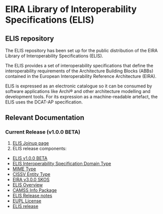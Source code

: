 # EIRA Library of Interoperability Specifications (ELIS)

## ELIS repository
The ELIS repository has been set up for the public distribution of the EIRA Library of Interoperability Specifications (ELIS). 

The ELIS provides a set of interoperability specifications that define the interoperability requirements of the Architecture Building Blocks (ABBs) contained in the European Interoperability Reference Architecture (EIRA). 

ELIS is expressed as an electronic catalogue so it can be consumed by software applications like Archi® and other architecture modelling and development tools. For its expression as a machine-readable artefact, the ELIS uses the DCAT-AP specification.

## Relevant Documentation
### Current Release (v1.0.0 BETA)

1. [ELIS Joinup page](https://joinup.ec.europa.eu/collection/common-assessment-method-standards-and-specifications-camss/about)
2. ELIS release components:
* [ELIS v1.0.0 BETA](https://github.com/isa-camss/ELIS/blob/master/elis-v1.0.0%20BETA-catalog.ttl)
* [ELIS Interoperability Specification Domain Type](https://github.com/isa-camss/ELIS/blob/master/ELIS-InteroperabilitySpecificationDomainType.ttl)
* [MIME Type](https://github.com/isa-camss/ELIS/blob/master/MIMEType.ttl)
* [CISSV Entity Type](https://github.com/isa-camss/ELIS/blob/master/CISSV-EntityType.ttl)
* [EIRA v3.0.0 SKOS](https://github.com/isa-camss/ELIS/blob/master/EIRA_v3_0_0_SKOS.rdf)
* [ELIS Overview](https://github.com/isa-camss/ELIS/blob/master/ELIS%20v1.0.0%20Overview.pdf)
* [CAMSS Info Package](https://github.com/isa-camss/ELIS/blob/master/CAMSS_info%20v4.pdf)
* [ELIS Release notes](https://github.com/isa-camss/ELIS/blob/master/ELIS%20Release%20notes%20v1.0.0.pdf)
* [EUPL License](https://github.com/isa-camss/ELIS/blob/master/EUPL%20v1.2.pdf)
* [ELIS release](https://github.com/isa-camss/ELIS/blob/master/ELIS%20release.zip)
  
